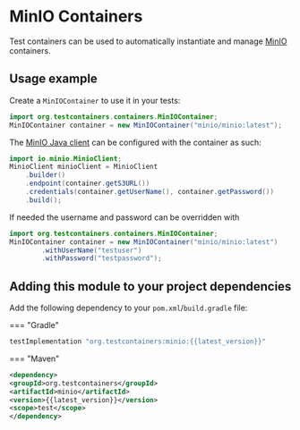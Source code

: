 # MinIO Containers

Test containers can be used to automatically instantiate and manage [MinIO](https://min.io) containers.

## Usage example

Create a `MinIOContainer` to use it in your tests:
```java
import org.testcontainers.containers.MinIOContainer;
MinIOContainer container = new MinIOContainer("minio/minio:latest");
```

The [MinIO Java client](https://min.io/docs/minio/linux/developers/java/API.html) can be configured with the container as such:
```java
import io.minio.MinioClient;
MinioClient minioClient = MinioClient
    .builder()
    .endpoint(container.getS3URL())
    .credentials(container.getUserName(), container.getPassword())
    .build();
```

If needed the username and password can be overridden with
```java
import org.testcontainers.containers.MinIOContainer;
MinIOContainer container = new MinIOContainer("minio/minio:latest")
        .withUserName("testuser")
        .withPassword("testpassword");
```

## Adding this module to your project dependencies

Add the following dependency to your `pom.xml`/`build.gradle` file:

=== "Gradle"
```groovy
testImplementation "org.testcontainers:minio:{{latest_version}}"
```

=== "Maven"
```xml
<dependency>
<groupId>org.testcontainers</groupId>
<artifactId>minio</artifactId>
<version>{{latest_version}}</version>
<scope>test</scope>
</dependency>
```
